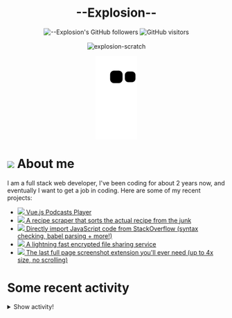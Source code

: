# <div align="center">--Explosion--</div>

<div align=center>
  
![--Explosion's GitHub followers](https://img.shields.io/github/followers/Explosion-Scratch?color=00bbbb&style=for-the-badge&logo=github&logoColor=fff) 
![GitHub visitors](https://visitor-badge-reloaded.herokuapp.com/badge?page_id=explosion-scratch.visitor.badge.reloaded&color=00bbbb&style=for-the-badge&logo=github)

</div>

<p align=center><img align="center" src="https://github-readme-streak-stats.herokuapp.com/?user=explosion-scratch&" alt="explosion-scratch" /></p>
<p align=center><img align="center" src="https://raw.githubusercontent.com/Explosion-Scratch/Explosion-scratch/a407529eda6cf7c81265dae00a6eab19d1597632/github-contribution-grid-snake.svg" /></p>

<h1><img src="https://api.iconify.design/noto-v1:beaming-face-with-smiling-eyes.svg" width="25ch"> About me</h1>
  <p>I am a full stack web developer, I've been coding for about 2 years now, and eventually I want to get a job in coding. Here are some of my recent projects:</p>

  <ul>
     <li><a href="https://github.com/explosion-scratch/podcasts_player"><img src="https://api.iconify.design/noto-v1:musical-notes.svg"> Vue.js Podcasts Player</a></li>
     <li><a href="https://github.com/explosion-scratch/recipes/"><img src="https://api.iconify.design/noto-v1:face-savoring-food.svg"> A recipe scraper that sorts the actual recipe from the junk</a></li>
     <li><a href="https://github.com/explosion-scratch/stackoverflow_import/"><img src="https://api.iconify.design/noto-v1:man-technologist-medium-light-skin-tone.svg"> Directly import JavaScript code from StackOverflow (syntax checking, babel parsing + more!)</a></li>
     <li><a href="https://github.com/explosion-scratch/ondrop/"><img src="https://api.iconify.design/noto-v1:cloud-with-lightning.svg"> A lightning fast encrypted file sharing service</a></li>
     <li><a href="https://github.com/explosion-scratch/screenshot_extension/"><img src="https://api.iconify.design/noto-v1:computer-mouse.svg"> The last full page screenshot extension you'll ever need (up to 4x size, no scrolling)</a></li>
  </ul>
  
  # Some recent activity


<details><summary>Show activity!</summary>
<ul>
<li><p>7 hours, 16 minutes ago – <a href="https://github.com/Explosion-Scratch/svelte-forms/commit/10db19f7e506b5353814fd4315eb976fff11dd20"><code>10db19f</code></a>– oops (<a href="https://github.com/Explosion-Scratch/svelte-forms">Explosion-Scratch/svelte-forms</a>)</p></li>
<li><p>7 hours, 17 minutes ago – <a href="https://github.com/Explosion-Scratch/svelte-forms/commit/fb7783587afae9ce0909b7f120ff297264d1638c"><code>fb77835</code></a>– Update README.md (<a href="https://github.com/Explosion-Scratch/svelte-forms">Explosion-Scratch/svelte-forms</a>)</p></li>
<li><p>7 hours, 22 minutes ago – <a href="https://github.com/Explosion-Scratch/svelte-forms/commit/f624daa981a5ebbf73cb6cad91c068532282094e"><code>f624daa</code></a>– Create example.svelte (<a href="https://github.com/Explosion-Scratch/svelte-forms">Explosion-Scratch/svelte-forms</a>)</p></li>
<li><p>7 hours, 23 minutes ago – <a href="https://github.com/Explosion-Scratch/svelte-forms/commit/d3b37ad28ae4dede168aff431f98e60f297ade15"><code>d3b37ad</code></a>– Create forwardevents.js (<a href="https://github.com/Explosion-Scratch/svelte-forms">Explosion-Scratch/svelte-forms</a>)</p></li>
<li><p>7 hours, 23 minutes ago – <a href="https://github.com/Explosion-Scratch/svelte-forms/commit/1628b6cc2ad20060f6bd1d681fd5c499948d2b4f"><code>1628b6c</code></a>– Create Form.svelte (<a href="https://github.com/Explosion-Scratch/svelte-forms">Explosion-Scratch/svelte-forms</a>)</p></li>

<li><p>17 hours, 45 minutes ago – Commented in <a href="https://github.com/lapce/lapce/issues/201#issuecomment-1125333064">lapce/lapce</a><blockquote>No problemo thanks for understanding </blockquote></p></li>
<li><p>18 hours, 17 minutes ago – Commented in <a href="https://github.com/lapce/lapce/issues/201#issuecomment-1125307348">lapce/lapce</a><blockquote> Could you please try the latest release https github com lapce lapce releases tag v0 1 0 Not trying this again I uninstalled my linux VM</blockquote></p></li>



<li><p>1 day, 4 hours, 21 minutes ago – <a href="https://github.com/Explosion-Scratch/tools/commit/2f229a0347a169b14303a61e450c91863dd1779f"><code>2f229a0</code></a>– feat(code-editor): :sparkles: Use lz-string to store state (<a href="https://github.com/Explosion-Scratch/tools">Explosion-Scratch/tools</a>)</p></li>
<li><p>1 day, 4 hours, 29 minutes ago – <a href="https://github.com/Explosion-Scratch/tools/commit/32141c5229cc36c17886c652a55559ae68ae50f1"><code>32141c5</code></a>– feat(code-editor): :sparkles: Take screenshots of the code (<a href="https://github.com/Explosion-Scratch/tools">Explosion-Scratch/tools</a>)</p></li>
<li><p>1 day, 4 hours, 52 minutes ago – <a href="https://github.com/Explosion-Scratch/tools/commit/e497a0834ace46ddf717534517886927f2509cd2"><code>e497a08</code></a>– fix(code-editor): :bug: Fix printing (<a href="https://github.com/Explosion-Scratch/tools">Explosion-Scratch/tools</a>)</p></li>
<li><p>1 day, 4 hours, 53 minutes ago – <a href="https://github.com/Explosion-Scratch/tools/commit/a54bd4a0196bfc823518d8747f497d11bbf53829"><code>a54bd4a</code></a>– fix(code-editor): :bug: Fix printing (<a href="https://github.com/Explosion-Scratch/tools">Explosion-Scratch/tools</a>)</p></li>
<li><p>1 day, 5 hours, 8 minutes ago – <a href="https://github.com/Explosion-Scratch/tools/commit/7520baa9f4bdffdb8751f00080b78bbd02470d3a"><code>7520baa</code></a>– feat(code-editor): :sparkles: Add new features to code editor (<a href="https://github.com/Explosion-Scratch/tools">Explosion-Scratch/tools</a>)</p></li>
<li><p>1 day, 7 hours, 7 minutes ago – <a href="https://github.com/Explosion-Scratch/tools/commit/28ef6f0971b4b060723a1285afeae593790f6cdd"><code>28ef6f0</code></a>– SEO (<a href="https://github.com/Explosion-Scratch/tools">Explosion-Scratch/tools</a>)</p></li>
<li><p>1 day, 16 hours, 29 minutes ago – <a href="https://github.com/Explosion-Scratch/tools/commit/f892ae3ec0b96963181b9e6af9feadb6de554a77"><code>f892ae3</code></a>– Don't limit it to a single version (<a href="https://github.com/Explosion-Scratch/tools">Explosion-Scratch/tools</a>)</p></li>
<li><p>1 day, 20 hours, 54 minutes ago – <a href="https://github.com/Explosion-Scratch/tools/commit/ef85b56d664a1ac2677fd6951353ad9116710ff9"><code>ef85b56</code></a>– Search (<a href="https://github.com/Explosion-Scratch/tools">Explosion-Scratch/tools</a>)</p></li>
<li><p>1 day, 21 hours, 8 minutes ago – <a href="https://github.com/Explosion-Scratch/tools/commit/0660e350f98844b7491f7737a089071f6e5c3679"><code>0660e35</code></a>– Fix z-index (<a href="https://github.com/Explosion-Scratch/tools">Explosion-Scratch/tools</a>)</p></li>
</ul>
</details>
